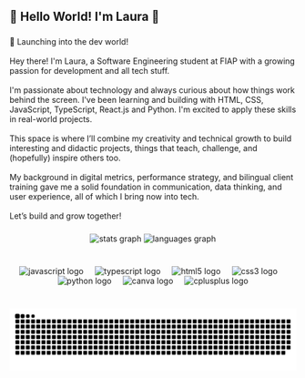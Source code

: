 <h2 align="left">🎀 Hello World! I'm Laura 🎀</h2>

###

<p align="left">🚀 Launching into the dev world!<br><br>Hey there! I'm Laura, a Software Engineering student at FIAP with a growing passion for development and all tech stuff.<br><br>I'm passionate about technology and always curious about how things work behind the screen. I've been learning and building with HTML, CSS, JavaScript, TypeScript, React.js and Python. I'm excited to apply these skills in real-world projects.<br><br>This space is where I’ll combine my creativity and technical growth to build interesting and didactic projects, things that teach, challenge, and (hopefully) inspire others too.<br><br>My background in digital metrics, performance strategy, and bilingual client training gave me a solid foundation in communication, data thinking, and user experience, all of which I bring now into tech.<br><br>Let’s build and grow together!</p>

###

<div align="center">
  <img src="https://github-readme-stats.vercel.app/api?username=tigrelau&hide_title=false&hide_rank=false&show_icons=true&include_all_commits=true&count_private=true&disable_animations=false&theme=dracula&locale=en&hide_border=false" height="150" alt="stats graph"  />
  <img src="https://github-readme-stats.vercel.app/api/top-langs?username=tigrelau&locale=en&hide_title=false&layout=compact&card_width=320&langs_count=5&theme=dracula&hide_border=false" height="150" alt="languages graph"  />
</div>

###

<br clear="both">

<div align="center">
  <img src="https://cdn.jsdelivr.net/gh/devicons/devicon/icons/javascript/javascript-original.svg" height="55" alt="javascript logo"  />
  <img width="12" />
  <img src="https://cdn.jsdelivr.net/gh/devicons/devicon/icons/typescript/typescript-original.svg" height="55" alt="typescript logo"  />
  <img width="12" />
  <img src="https://cdn.jsdelivr.net/gh/devicons/devicon/icons/html5/html5-original.svg" height="55" alt="html5 logo"  />
  <img width="12" />
  <img src="https://cdn.jsdelivr.net/gh/devicons/devicon/icons/css3/css3-original.svg" height="55" alt="css3 logo"  />
  <img width="12" />
  <img src="https://cdn.jsdelivr.net/gh/devicons/devicon/icons/python/python-original.svg" height="55" alt="python logo"  />
  <img width="12" />
  <img src="https://cdn.jsdelivr.net/gh/devicons/devicon/icons/canva/canva-original.svg" height="55" alt="canva logo"  />
  <img width="12" />
  <img src="https://cdn.jsdelivr.net/gh/devicons/devicon/icons/cplusplus/cplusplus-original.svg" height="55" alt="cplusplus logo"  />
</div>

###

<br clear="both">

<img src="https://raw.githubusercontent.com/tigrelau/tigrelau/output/snake.svg" alt="Snake animation" />

###
